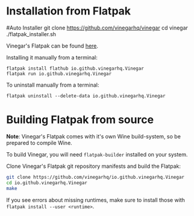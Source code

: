 # Installation from Flatpak

#Auto Installer
git clone https://github.com/vinegarhq/vinegar
cd vinegar
./flatpak_installer.sh

Vinegar's Flatpak can be found [here](https://flathub.org/apps/details/io.github.vinegarhq.Vinegar). 

Installing it manually from a terminal:
```
flatpak install flathub io.github.vinegarhq.Vinegar
flatpak run io.github.vinegarhq.Vinegar
```

To uninstall manually from a terminal:
```
flatpak uninstall --delete-data io.github.vinegarhq.Vinegar
``` 

# Building Flatpak from source

**Note**: Vinegar's Flatpak comes with it's own Wine build-system, so be prepared to compile Wine.

To build Vinegar, you will need `flatpak-builder` installed on your system.

Clone Vinegar's Flatpak git repository manifests and build the Flatpak:
```sh
git clone https://github.com/vinegarhq/io.github.vinegarhq.Vinegar
cd io.github.vinegarhq.Vinegar
make
```

If you see errors about missing runtimes, make sure to install those with `flatpak install --user <runtime>`.
